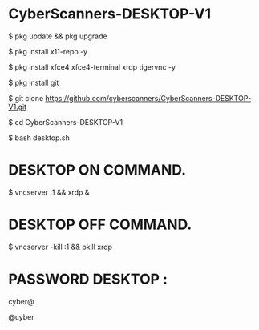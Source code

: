 # CyberScanners-DESKTOP-V1

$ pkg update && pkg upgrade

$ pkg install x11-repo -y

$ pkg install xfce4 xfce4-terminal xrdp tigervnc -y

$ pkg install git

$ git clone https://github.com/cyberscanners/CyberScanners-DESKTOP-V1.git

$ cd CyberScanners-DESKTOP-V1

$ bash desktop.sh

# DESKTOP ON COMMAND.

$ vncserver :1 && xrdp &

# DESKTOP OFF COMMAND.

$ vncserver -kill :1 && pkill xrdp

# PASSWORD DESKTOP :

cyber@

@cyber